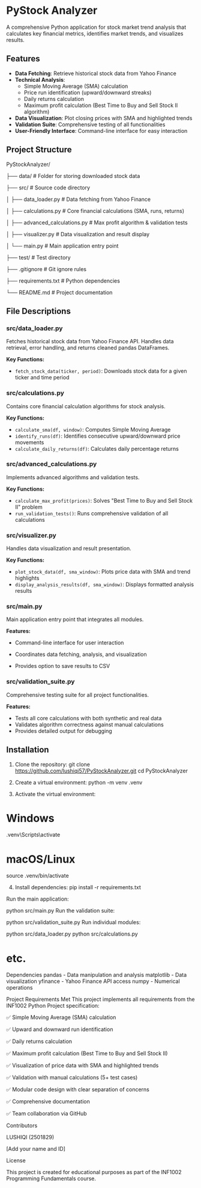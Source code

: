 ﻿# PyStock Analyzer

A comprehensive Python application for stock market trend analysis that calculates key financial metrics, identifies market trends, and visualizes results.

## Features

- **Data Fetching**: Retrieve historical stock data from Yahoo Finance
- **Technical Analysis**: 
  - Simple Moving Average (SMA) calculation
  - Price run identification (upward/downward streaks)
  - Daily returns calculation
  - Maximum profit calculation (Best Time to Buy and Sell Stock II algorithm)
- **Data Visualization**: Plot closing prices with SMA and highlighted trends
- **Validation Suite**: Comprehensive testing of all functionalities
- **User-Friendly Interface**: Command-line interface for easy interaction

## Project Structure
PyStockAnalyzer/

├── data/ # Folder for storing downloaded stock data

├── src/ # Source code directory

│ ├── data_loader.py # Data fetching from Yahoo Finance

│ ├── calculations.py # Core financial calculations (SMA, runs, returns)

│ ├── advanced_calculations.py # Max profit algorithm & validation tests

│ ├── visualizer.py # Data visualization and result display

│ └── main.py # Main application entry point

├── test/ # Test directory

├── .gitignore # Git ignore rules

├── requirements.txt # Python dependencies

└── README.md # Project documentation

## File Descriptions

### src/data_loader.py
Fetches historical stock data from Yahoo Finance API. Handles data retrieval, error handling, and returns cleaned pandas DataFrames.

**Key Functions:**
- `fetch_stock_data(ticker, period)`: Downloads stock data for a given ticker and time period

### src/calculations.py
Contains core financial calculation algorithms for stock analysis.

**Key Functions:**
- `calculate_sma(df, window)`: Computes Simple Moving Average
- `identify_runs(df)`: Identifies consecutive upward/downward price movements
- `calculate_daily_returns(df)`: Calculates daily percentage returns

### src/advanced_calculations.py
Implements advanced algorithms and validation tests.

**Key Functions:**
- `calculate_max_profit(prices)`: Solves "Best Time to Buy and Sell Stock II" problem
- `run_validation_tests()`: Runs comprehensive validation of all calculations

### src/visualizer.py
Handles data visualization and result presentation.

**Key Functions:**
- `plot_stock_data(df, sma_window)`: Plots price data with SMA and trend highlights
- `display_analysis_results(df, sma_window)`: Displays formatted analysis results

### src/main.py
Main application entry point that integrates all modules.

**Features:**
- Command-line interface for user interaction
  
- Coordinates data fetching, analysis, and visualization
  
- Provides option to save results to CSV

### src/validation_suite.py
Comprehensive testing suite for all project functionalities.

**Features:**
- Tests all core calculations with both synthetic and real data
- Validates algorithm correctness against manual calculations
- Provides detailed output for debugging

## Installation

1. Clone the repository:
git clone https://github.com/lushiqi57/PyStockAnalyzer.git
cd PyStockAnalyzer

2. Create a virtual environment:
python -m venv .venv

3. Activate the virtual environment:
# Windows
.venv\Scripts\activate

# macOS/Linux
source .venv/bin/activate

4. Install dependencies:
pip install -r requirements.txt

Run the main application:

python src/main.py
Run the validation suite:

python src/validation_suite.py
Run individual modules:

python src/data_loader.py
python src/calculations.py

# etc.
Dependencies
pandas - Data manipulation and analysis
matplotlib - Data visualization
yfinance - Yahoo Finance API access
numpy - Numerical operations

Project Requirements Met
This project implements all requirements from the INF1002 Python Project specification:

✅ Simple Moving Average (SMA) calculation

✅ Upward and downward run identification

✅ Daily returns calculation

✅ Maximum profit calculation (Best Time to Buy and Sell Stock II)

✅ Visualization of price data with SMA and highlighted trends

✅ Validation with manual calculations (5+ test cases)

✅ Modular code design with clear separation of concerns

✅ Comprehensive documentation

✅ Team collaboration via GitHub

Contributors

LUSHIQI (2501829)

[Add your name and ID]

License

This project is created for educational purposes as part of the INF1002 Programming Fundamentals course.



